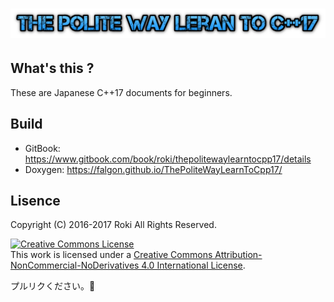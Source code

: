 # ![](/assets/cooltext217357454332119.png)

## What's this ?
These are Japanese C++17 documents for beginners.

## Build
* GitBook: https://www.gitbook.com/book/roki/thepolitewaylearntocpp17/details
* Doxygen: https://falgon.github.io/ThePoliteWayLearnToCpp17/

## Lisence
Copyright (C) 2016-2017 Roki All Rights Reserved.

<a rel="license" href="http://creativecommons.org/licenses/by-nc-nd/4.0/"><img alt="Creative Commons License" style="border-width:0" src="https://i.creativecommons.org/l/by-nc-nd/4.0/88x31.png" /></a><br />This work is licensed under a <a rel="license" href="http://creativecommons.org/licenses/by-nc-nd/4.0/">Creative Commons Attribution-NonCommercial-NoDerivatives 4.0 International License</a>.

プルリクください。🙌
